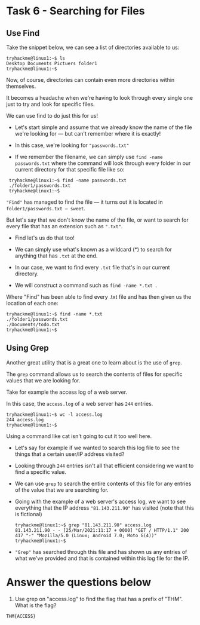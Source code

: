 # Task 6 - Searching for Files

## Use Find

Take the snippet below, we can see a list of directories available to us:
    
    tryhackme@linux1:~$ ls
    Desktop Documents Pictuers folder1
    tryhackme@linux1:~$

Now, of course, directories can contain even more directories within themselves. 

It becomes a headache when we're having to look through every single one just to try and look for specific files. 

We can use find to do just this for us!

- Let's start simple and assume that we already know the name of the file we're looking for — but can't remember where it is exactly! 

- In this case, we're looking for `"passwords.txt"`

- If we remember the filename, we can simply use `find -name passwords.txt` where the command will look through every folder in our current directory for that specific file like so:

 ```
  tryhackme@linux1:~$ find -name passwords.txt
  ./folder1/passwords.txt
  tryhackme@linux1:~$
 ```
 
`"Find"` has managed to find the file — it turns out it is located in `folder1/passwords.txt — sweet`. 

But let's say that we don't know the name of the file, or want to search for every file that has an extension such as `".txt"`. 

- Find let's us do that too!

- We can simply use what's known as a wildcard (*) to search for anything that has `.txt` at the end. 

- In our case, we want to find every `.txt` file that's in our current directory. 

- We will construct a command such as `find -name *.txt `. 

Where "Find" has been able to find every .txt file and has then given us the location of each one:

    tryhackme@linux1:~$ find -name *.txt
    ./folder1/passwords.txt
    ./Documents/todo.txt
    tryhackme@linux1:~$
    

## Using Grep

Another great utility that is a great one to learn about is the use of `grep`. 

The `grep` command allows us to search the contents of files for specific values that we are looking for.

Take for example the access log of a web server. 

In this case, the `access.log` of a web server has `244` entries.

           
    tryhackme@linux1:~$ wc -l access.log
    244 access.log
    tryhackme@linux1:~$
    
Using a command like cat isn't going to cut it too well here. 

- Let's say for example if we wanted to search this log file to see the things that a certain user/IP address visited? 

- Looking through `244` entries isn't all that efficient considering we want to find a specific value.

- We can use `grep` to search the entire contents of this file for any entries of the value that we are searching for. 

- Going with the example of a web server's access log, we want to see everything that the IP address `"81.143.211.90"` has visited (note that this is fictional)

  ````
  tryhackme@linux1:~$ grep "81.143.211.90" access.log
  81.143.211.90 - - [25/Mar/2021:11:17 + 0000] "GET / HTTP/1.1" 200 417 "-" "Mozilla/5.0 (Linux; Android 7.0; Moto G(4))"
  tryhackme@linux1:~$
  ````
   
- `"Grep"` has searched through this file and has shown us any entries of what we've provided and that is contained within this log file for the IP.


# Answer the questions below

1. Use grep on "access.log" to find the flag that has a prefix of "THM". What is the flag?
```
THM{ACCESS}
```

